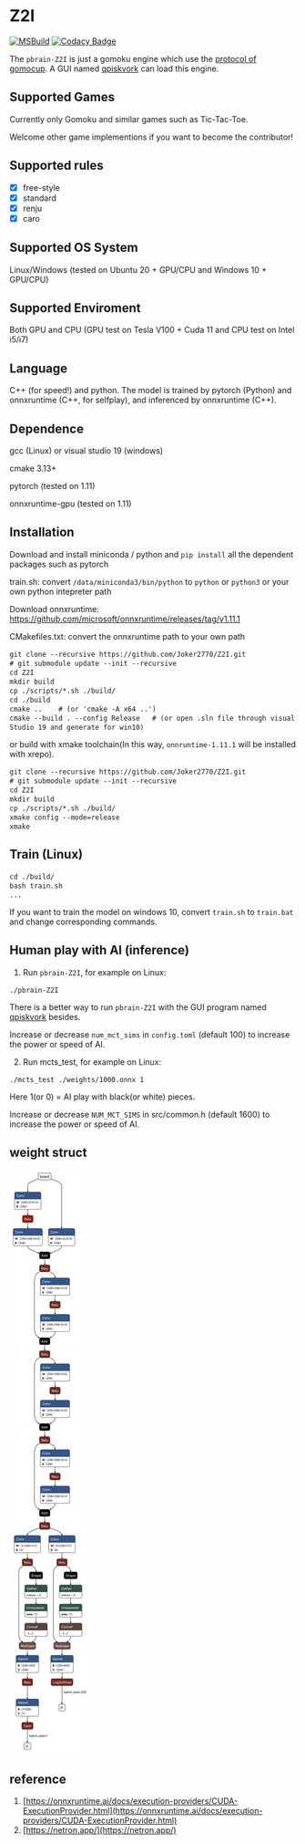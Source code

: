 # Z2I

[![MSBuild](https://github.com/Joker2770/Z2I/actions/workflows/msbuild.yml/badge.svg)](https://github.com/Joker2770/Z2I/actions/workflows/msbuild.yml)
[![Codacy Badge](https://app.codacy.com/project/badge/Grade/a0c92665548344f49f92e0d999eb5c05)](https://app.codacy.com/gh/Joker2770/Z2I/dashboard?utm_source=gh&utm_medium=referral&utm_content=&utm_campaign=Badge_grade)

The `pbrain-Z2I` is just a gomoku engine which use the [protocol of gomocup](lastovicka.github.io/protocl2en.htm). A GUI named [qpiskvork](https://github.com/Joker2770/qpiskvork) can load this engine.

## Supported Games
Currently only Gomoku and similar games such as Tic-Tac-Toe. 

Welcome other game implementions if you want to become the contributor!

## Supported rules

- [x] free-style
- [x] standard
- [x] renju
- [x] caro

## Supported OS System
Linux/Windows (tested on Ubuntu 20 + GPU/CPU and Windows 10 + GPU/CPU)


## Supported Enviroment
Both GPU and CPU (GPU test on Tesla V100 + Cuda 11 and CPU test on Intel i5/i7)


## Language
C++ (for speed!) and python. The model is trained by pytorch (Python) and onnxruntime (C++, for selfplay), and inferenced by onnxruntime (C++).


## Dependence
gcc (Linux) or visual studio 19 (windows)

cmake 3.13+

pytorch (tested on 1.11)

onnxruntime-gpu (tested on 1.11)


## Installation
Download and install miniconda / python
and `pip install` all the dependent packages such as pytorch

train.sh: convert `/data/miniconda3/bin/python` to `python` or `python3` or your own python intepreter path

Download onnxruntime: https://github.com/microsoft/onnxruntime/releases/tag/v1.11.1

CMakefiles.txt: convert the onnxruntime path to your own path


```shell
git clone --recursive https://github.com/Joker2770/Z2I.git
# git submodule update --init --recursive
cd Z2I
mkdir build
cp ./scripts/*.sh ./build/
cd ./build
cmake ..    # (or 'cmake -A x64 ..')
cmake --build . --config Release   # (or open .sln file through visual Studio 19 and generate for win10)
```

or build with xmake toolchain(In this way, `onnruntime-1.11.1` will be installed with xrepo).

```shell
git clone --recursive https://github.com/Joker2770/Z2I.git
# git submodule update --init --recursive
cd Z2I
mkdir build
cp ./scripts/*.sh ./build/
xmake config --mode=release
xmake
```

## Train (Linux)

```shell
cd ./build/
bash train.sh
...
```

If you want to train the model on windows 10, convert `train.sh` to `train.bat` and change corresponding commands.


## Human play with AI (inference)

1.  Run `pbrain-Z2I`, for example on Linux:

```shell
./pbrain-Z2I
```

There is a better way to run `pbrain-Z2I` with the GUI program named [qpiskvork](https://github.com/Joker2770/qpiskvork) besides. 

Increase or decrease `num_mct_sims` in `config.toml` (default 100) to increase the power or speed of AI.

2.  Run mcts_test, for example on Linux:

```shell
./mcts_test ./weights/1000.onnx 1
```

Here 1(or 0) = AI play with black(or white) pieces. 

Increase or decrease `NUM_MCT_SIMS` in src/common.h (default 1600) to increase the power or speed of AI.

## weight struct

![weight struct](https://github.com/Joker2770/Z2I/blob/main/Z2I_onnx.svg)

## reference
1.  [https://onnxruntime.ai/docs/execution-providers/CUDA-ExecutionProvider.html](https://onnxruntime.ai/docs/execution-providers/CUDA-ExecutionProvider.html)
2.  [https://netron.app/](https://netron.app/)
